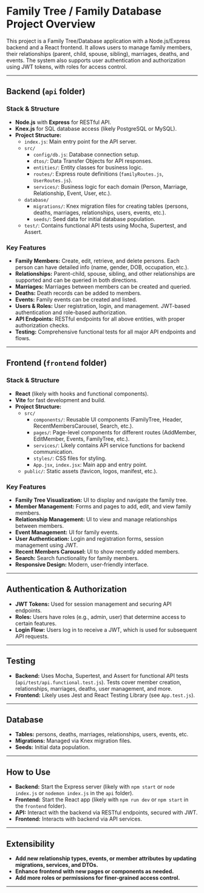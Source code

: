 # Family Tree / Family Database Project Overview

This project is a Family Tree/Database application with a Node.js/Express backend and a React frontend. It allows users to manage family members, their relationships (parent, child, spouse, sibling), marriages, deaths, and events. The system also supports user authentication and authorization using JWT tokens, with roles for access control.

---

## Backend (`api` folder)

### Stack & Structure

- **Node.js** with **Express** for RESTful API.
- **Knex.js** for SQL database access (likely PostgreSQL or MySQL).
- **Project Structure:**
  - `index.js`: Main entry point for the API server.
  - `src/`
    - `config/db.js`: Database connection setup.
    - `dtos/`: Data Transfer Objects for API responses.
    - `entities/`: Entity classes for business logic.
    - `routes/`: Express route definitions (`familyRoutes.js`, `UserRoutes.js`).
    - `services/`: Business logic for each domain (Person, Marriage, Relationship, Event, User, etc.).
  - `database/`
    - `migrations/`: Knex migration files for creating tables (persons, deaths, marriages, relationships, users, events, etc.).
    - `seeds/`: Seed data for initial database population.
  - `test/`: Contains functional API tests using Mocha, Supertest, and Assert.

### Key Features

- **Family Members:** Create, edit, retrieve, and delete persons. Each person can have detailed info (name, gender, DOB, occupation, etc.).
- **Relationships:** Parent-child, spouse, sibling, and other relationships are supported and can be queried in both directions.
- **Marriages:** Marriages between members can be created and queried.
- **Deaths:** Death records can be added to members.
- **Events:** Family events can be created and listed.
- **Users & Roles:** User registration, login, and management. JWT-based authentication and role-based authorization.
- **API Endpoints:** RESTful endpoints for all above entities, with proper authorization checks.
- **Testing:** Comprehensive functional tests for all major API endpoints and flows.

---

## Frontend (`frontend` folder)

### Stack & Structure

- **React** (likely with hooks and functional components).
- **Vite** for fast development and build.
- **Project Structure:**
  - `src/`
    - `components/`: Reusable UI components (FamilyTree, Header, RecentMembersCarousel, Search, etc.).
    - `pages/`: Page-level components for different routes (AddMember, EditMember, Events, FamilyTree, etc.).
    - `services/`: Likely contains API service functions for backend communication.
    - `styles/`: CSS files for styling.
    - `App.jsx`, `index.jsx`: Main app and entry point.
  - `public/`: Static assets (favicon, logos, manifest, etc.).

### Key Features

- **Family Tree Visualization:** UI to display and navigate the family tree.
- **Member Management:** Forms and pages to add, edit, and view family members.
- **Relationship Management:** UI to view and manage relationships between members.
- **Event Management:** UI for family events.
- **User Authentication:** Login and registration forms, session management using JWT.
- **Recent Members Carousel:** UI to show recently added members.
- **Search:** Search functionality for family members.
- **Responsive Design:** Modern, user-friendly interface.

---

## Authentication & Authorization

- **JWT Tokens:** Used for session management and securing API endpoints.
- **Roles:** Users have roles (e.g., admin, user) that determine access to certain features.
- **Login Flow:** Users log in to receive a JWT, which is used for subsequent API requests.

---

## Testing

- **Backend:** Uses Mocha, Supertest, and Assert for functional API tests (`api/test/api.functional.test.js`). Tests cover member creation, relationships, marriages, deaths, user management, and more.
- **Frontend:** Likely uses Jest and React Testing Library (see `App.test.js`).

---

## Database

- **Tables:** persons, deaths, marriages, relationships, users, events, etc.
- **Migrations:** Managed via Knex migration files.
- **Seeds:** Initial data population.

---

## How to Use

- **Backend:** Start the Express server (likely with `npm start` or `node index.js` or `nodemon index.js` in the `api` folder).
- **Frontend:** Start the React app (likely with `npm run dev` or `npm start` in the `frontend` folder).
- **API:** Interact with the backend via RESTful endpoints, secured with JWT.
- **Frontend:** Interacts with backend via API services.

---

## Extensibility

- **Add new relationship types, events, or member attributes by updating migrations, services, and DTOs.**
- **Enhance frontend with new pages or components as needed.**
- **Add more roles or permissions for finer-grained access control.**

---
